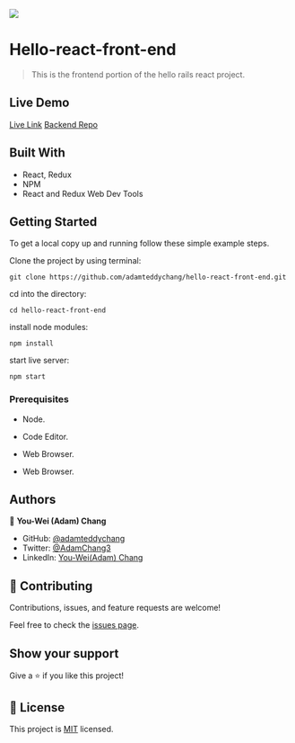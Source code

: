 ![](https://img.shields.io/badge/Microverse-blueviolet)

# Hello-react-front-end

> This is the frontend portion of the hello rails react project. 





## Live Demo

[Live Link](https://hello-react-front-end.herokuapp.com/)
[Backend Repo](https://github.com/adamteddychang/hello-rails-back-end)

## Built With

- React, Redux
- NPM
- React and Redux Web Dev Tools

## Getting Started

To get a local copy up and running follow these simple example steps.

Clone the project by using terminal:

```
git clone https://github.com/adamteddychang/hello-react-front-end.git
```

cd into the directory:

```
cd hello-react-front-end
```

install node modules:

```
npm install
```

start live server:

```
npm start
```



### Prerequisites

- Node.
- Code Editor.
- Web Browser.

- Web Browser.

## Authors

👤 **You-Wei (Adam) Chang** 
- GitHub: [@adamteddychang](https://github.com/adamteddychang)
- Twitter: [@AdamChang3](https://twitter.com/AdamChang3) 
- LinkedIn: [You-Wei(Adam) Chang](https://www.linkedin.com/in/adamteddychang/)


## 🤝 Contributing

Contributions, issues, and feature requests are welcome!

Feel free to check the [issues page](../../issues/).

## Show your support

Give a ⭐️ if you like this project!


## 📝 License

This project is [MIT](./MIT.md) licensed.
